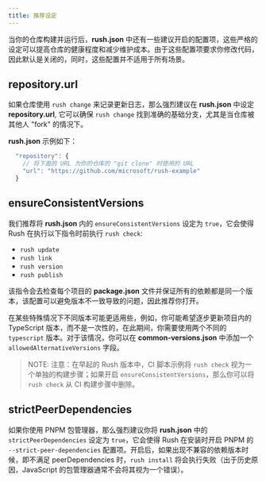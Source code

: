```yaml
---
title: 推荐设定
---
```


当你的仓库构建并运行后，**rush.json** 中还有一些建议开启的配置项，这些严格的设定可以提高仓库的健康程度和减少维护成本。由于这些配置项要求你修改代码，因此默认是关闭的，同时，这些配置并不适用于所有场景。

## repository.url

如果仓库使用 `rush change` 来记录更新日志，那么强烈建议在 **rush.json** 中设定 **repository.url**, 它可以确保 `rush change` 找到准确的基础分支，尤其是当仓库被其他人 "fork" 的情况下。

**rush.json** 示例如下：

```js
  "repository": {
    // 将下面的 URL 为你的仓库的 "git clone" 时使用的 URL
    "url": "https://github.com/microsoft/rush-example"
  }
```

## ensureConsistentVersions

我们推荐将 **rush.json** 内的 `ensureConsistentVersions` 设定为 `true`，它会使得 Rush 在执行以下指令时前执行 `rush check`:

- `rush update`
- `rush link`
- `rush version`
- `rush publish`

该指令会去检查每个项目的 **package.json** 文件并保证所有的依赖都是同一个版本，该配置可以避免版本不一致导致的问题，因此推荐你打开。

在某些特殊情况下不同版本可能更适用些，例如，你可能希望逐步更新项目内的 TypeScript 版本，而不是一次性的，在此期间，你需要使用两个不同的 `typescript` 版本。对于该情况，你可以在 **common-versions.json** 中添加一个 `allowedAlternativeVersions` 字段。

> NOTE: 注意：在早起的 Rush 版本中，CI 脚本示例将 `rush check` 视为一个单独的构建步骤；如果开启 `ensureConsistentVersions`，那么你可以将 `rush check` 从 CI 构建步骤中删除。

## strictPeerDependencies

如果你使用 PNPM 包管理器，那么强烈建议你将 **rush.json** 中的 `strictPeerDependencies` 设定为 `true`，它会使得 Rush 在安装时开启 PNPM 的 `--strict-peer-dependencies` 配置项。开启后，如果出现不兼容的依赖版本时候，即不满足 peerDependencies 时，`rush install` 将会执行失败（出于历史原因，JavaScript 的包管理器通常不会将其视为一个错误）。
